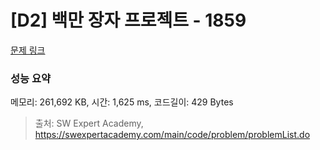 # [D2] 백만 장자 프로젝트 - 1859 

[문제 링크](https://swexpertacademy.com/main/code/problem/problemDetail.do?contestProbId=AV5LrsUaDxcDFAXc) 

### 성능 요약

메모리: 261,692 KB, 시간: 1,625 ms, 코드길이: 429 Bytes



> 출처: SW Expert Academy, https://swexpertacademy.com/main/code/problem/problemList.do